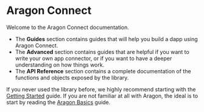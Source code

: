 # Aragon Connect

Welcome to the Aragon Connect documentation.

* The **Guides** section contains guides that will help you build a dapp using Aragon Connect.
* The **Advanced** section contains guides that are helpful if you want to write your own app connector, or if you want to have a deeper understanding on how things work.
* The **API Reference** section contains a complete documentation of the functions and objects exposed by the library.

If you never used the library before, we highly recommend starting with the [Getting Started](guides/getting-started.md) guide. If you are not familiar at all with Aragon, the ideal is to start by reading the [Aragon Basics](guides/aragon-basics.md) guide.

